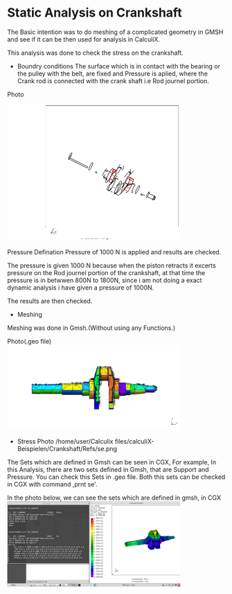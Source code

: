 # Static Analysis on Crankshaft

The Basic intention was to do meshing of a complicated geometry in GMSH and see if it can be then used for analysis in CalculiX.

This analysis was done to check the stress on the crankshaft.

* Boundry conditions
The surface which is in contact with the bearing or the pulley with the belt, are fixed and Pressure is aplied, where the Crank rod is connected with the crank shaft i.e Rod journel portion.

Photo

<img src="Refs/sets.png" width="400" title="Sets for boundary application">

Pressure Defination
Pressure of 1000 N is applied and results are checked.

The pressure is given 1000 N because when the piston retracts it excerts pressure on the Rod journel portion of the crankshaft, at that time the pressure is in betwwen 800N to 1800N, since i am not doing a exact dynamic analysis i have given a pressure of 1000N. 

The results are then checked.

* Meshing

Meshing was done in Gmsh.(Without using any Functions.) 

Photo(.geo file)
<img src="Refs/gmshVT.png" width="400" title="Sets for boundary application">

* Stress Photo
/home/user/Calculix files/calculiX-Beispielen/Crankshaft/Refs/se.png

The Sets which are defined in Gmsh can be seen in CGX,
For example, In this Analysis, there are two sets defined in Gmsh, that are Support and Pressure. You can check this Sets in .geo file.
Both this sets can be checked in CGX with command ,prnt se'.

In the photo below, we can see the sets which are defined in gmsh, in CGX
<img src="Refs/sets-Crankshaft.png" width="400" title="Sets for boundary application">

